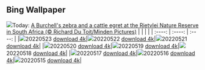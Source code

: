 ## Bing Wallpaper
![](https://cn.bing.com/th?id=OHR.ZebraEgret_EN-US9268536963_UHD.jpg&w=1024)Today: [A Burchell's zebra and a cattle egret at the Rietvlei Nature Reserve in South Africa (© Richard Du Toit/Minden Pictures)](https://cn.bing.com/th?id=OHR.ZebraEgret_EN-US9268536963_UHD.jpg)
|        |        |        |
| :----: | :----: | :----: |
|![](https://cn.bing.com/th?id=OHR.ZebraEgret_EN-US9268536963_UHD.jpg&pid=hp&w=384&h=216&rs=1&c=4)20220523 [download 4k](https://cn.bing.com/th?id=OHR.ZebraEgret_EN-US9268536963_UHD.jpg)|![](https://cn.bing.com/th?id=OHR.AlbionFalls_EN-US5365811607_UHD.jpg&pid=hp&w=384&h=216&rs=1&c=4)20220522 [download 4k](https://cn.bing.com/th?id=OHR.AlbionFalls_EN-US5365811607_UHD.jpg)|![](https://cn.bing.com/th?id=OHR.ApisMellifera_EN-US1549924485_UHD.jpg&pid=hp&w=384&h=216&rs=1&c=4)20220521 [download 4k](https://cn.bing.com/th?id=OHR.ApisMellifera_EN-US1549924485_UHD.jpg)|
|![](https://cn.bing.com/th?id=OHR.GlassBridge_EN-US6168516510_UHD.jpg&pid=hp&w=384&h=216&rs=1&c=4)20220520 [download 4k](https://cn.bing.com/th?id=OHR.GlassBridge_EN-US6168516510_UHD.jpg)|![](https://cn.bing.com/th?id=OHR.KansasPrairiefire_EN-US6008489579_UHD.jpg&pid=hp&w=384&h=216&rs=1&c=4)20220519 [download 4k](https://cn.bing.com/th?id=OHR.KansasPrairiefire_EN-US6008489579_UHD.jpg)|![](https://cn.bing.com/th?id=OHR.SaltPondsMaras_EN-US5922073798_UHD.jpg&pid=hp&w=384&h=216&rs=1&c=4)20220518 [download 4k](https://cn.bing.com/th?id=OHR.SaltPondsMaras_EN-US5922073798_UHD.jpg)|
|![](https://cn.bing.com/th?id=OHR.PawneeOwls_EN-US5086668928_UHD.jpg&pid=hp&w=384&h=216&rs=1&c=4)20220517 [download 4k](https://cn.bing.com/th?id=OHR.PawneeOwls_EN-US5086668928_UHD.jpg)|![](https://cn.bing.com/th?id=OHR.BerninaBloodMoon_EN-US5538561384_UHD.jpg&pid=hp&w=384&h=216&rs=1&c=4)20220516 [download 4k](https://cn.bing.com/th?id=OHR.BerninaBloodMoon_EN-US5538561384_UHD.jpg)|![](https://cn.bing.com/th?id=OHR.WindmillDay_EN-US5180406924_UHD.jpg&pid=hp&w=384&h=216&rs=1&c=4)20220515 [download 4k](https://cn.bing.com/th?id=OHR.WindmillDay_EN-US5180406924_UHD.jpg)|
